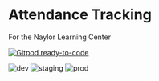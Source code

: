# Attendance Tracking

For the Naylor Learning Center

[![Gitpod ready-to-code](https://img.shields.io/badge/Gitpod-ready--to--code-blue?logo=gitpod)](https://gitpod.io/#https://github.com/dewv/nlcAttendance)

![dev](https://github.com/dewv/nlcAttendance/workflows/dev/badge.svg) ![staging](https://github.com/dewv/nlcAttendance/workflows/staging/badge.svg) ![prod](https://github.com/dewv/nlcAttendance/workflows/prod/badge.svg)
